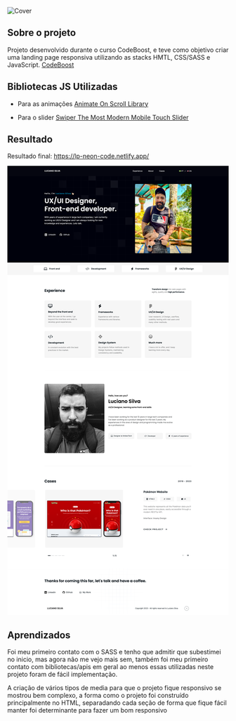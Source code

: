![Cover](https://user-images.githubusercontent.com/7916851/213884949-e3ac6d7f-6b62-4690-b28b-9bdae835a91a.png)

## Sobre o projeto
Projeto desenvolvido durante o curso CodeBoost, e teve como objetivo criar uma landing page responsiva utilizando as stacks HMTL, CSS/SASS e JavaScript.
[CodeBoost](https://codeboost.com.br/)

## Bibliotecas JS Utilizadas
* Para as animações [Animate On Scroll Library](https://michalsnik.github.io/aos/)

* Para o slider [Swiper The Most Modern Mobile Touch Slider](https://swiperjs.com/)


## Resultado
Resultado final: https://lp-neon-code.netlify.app/

![screencapture-127-0-0-1-5500-index-html-2023-01-21-16_56_55 1](https://github.com/emnesty/agoravai_portfolio/blob/main/screencapture-portfolio-lucianosilva-vercel-app-2023-12-22-09_18_16.png)

## Aprendizados
Foi meu primeiro contato com o SASS e tenho que admitir que subestimei no inicio, mas agora não me vejo mais sem, também foi meu primeiro contato com bibliotecas/apis em geral ao menos essas utilizadas neste projeto foram de fácil implementação. 

A criação de vários tipos de media para que o projeto fique responsivo se mostrou bem complexo, a forma como o projeto foi construído principalmente no HTML, separadando cada seção de forma que fique fácil manter foi determinante para fazer um bom responsivo 
